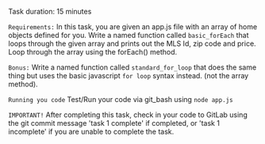 
Task duration:  15 minutes

`Requirements:`
In this task, you are given an app.js file with an array of home objects defined for you. Write a named function called `basic_forEach` that loops through the given array and prints out the MLS Id, zip code and price. Loop through the array using the forEach() method. 

`Bonus:` 
Write a named function called `standard_for_loop` that does the same thing but uses the basic javascript `for loop` syntax instead. (not the array method).


`Running you code`
Test/Run your code via git_bash using `node app.js`

`IMPORTANT!`
After completing this task, check in your code to GitLab using the git commit message 'task 1 complete' if completed, or 'task 1 incomplete' if you are unable to complete the task.


